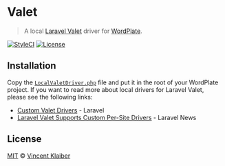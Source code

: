 # Valet

> A local [Laravel Valet](https://laravel.com/docs/5.4/valet) driver for [WordPlate](https://wordplate.github.io).

[![StyleCI](https://styleci.io/repos/90487737/shield?style=flat)](https://styleci.io/repos/90487737)
[![License](https://img.shields.io/github/license/wordplate/valet.svg?style=flat)](https://github.com/wordplate/valet/blob/master/LICENSE)

## Installation

Copy the [`LocalValetDriver.php`](LocalValetDriver.php) file and put it in the root of your WordPlate project. If you want to read more about local drivers for Laravel Valet, please see the following links:

- [Custom Valet Drivers](https://laravel.com/docs/5.4/valet#custom-valet-drivers) - Laravel
- [Laravel Valet Supports Custom Per-Site Drivers](https://laravel-news.com/valet-per-site-drivers) - Laravel News

## License

[MIT](LICENSE) © [Vincent Klaiber](https://vinkla.com)
